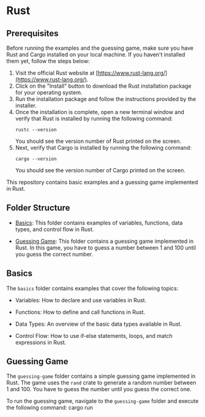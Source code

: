 # Rust
## Prerequisites
Before running the examples and the guessing game, make sure you have Rust and Cargo installed on your local machine. If you haven't installed them yet, follow the steps below:

1. Visit the official Rust website at [https://www.rust-lang.org/](https://www.rust-lang.org/).
2. Click on the "Install" button to download the Rust installation package for your operating system.
3. Run the installation package and follow the instructions provided by the installer.
4. Once the installation is complete, open a new terminal window and verify that Rust is installed by running the following command:
    ```shell
    rustc --version
    ```
    You should see the version number of Rust printed on the screen.
5. Next, verify that Cargo is installed by running the following command:
    ```shell
    cargo --version
    ```
    You should see the version number of Cargo printed on the screen.

This repository contains basic examples and a guessing game implemented in Rust.

## Folder Structure

- [Basics](./basics): This folder contains examples of variables, functions, data types, and control flow in Rust.

- [Guessing Game](./guessing-game): This folder contains a guessing game implemented in Rust. In this game, you have to guess a number between 1 and 100 until you guess the correct number.

## Basics

The `basics` folder contains examples that cover the following topics:

- Variables: How to declare and use variables in Rust.

- Functions: How to define and call functions in Rust.

- Data Types: An overview of the basic data types available in Rust.

- Control Flow: How to use if-else statements, loops, and match expressions in Rust.

## Guessing Game

The `guessing-game` folder contains a simple guessing game implemented in Rust. The game uses the `rand` crate to generate a random number between 1 and 100. You have to guess the number until you guess the correct one.

To run the guessing game, navigate to the `guessing-game` folder and execute the following command:
cargo run
